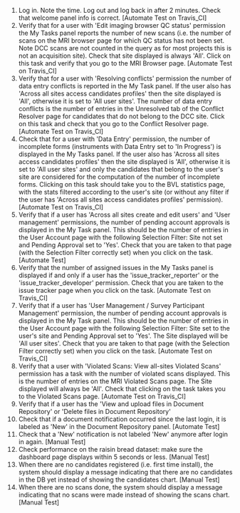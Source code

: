 1. Log in. Note the time. Log out and log back in after 2 minutes. Check that welcome panel info is correct.
   [Automate Test on Travis_CI]
2. Verify that for a user with 'Edit imaging browser QC status' permission the My Tasks panel reports the number of new
   scans (i.e. the number of scans on the MRI browser page for which QC status has not been set. Note DCC scans are not
   counted in the query as for most projects this is not an acquisition site). Check that site
   displayed is always 'All'. Click on this task and verify that you go to the MRI Browser page.
   [Automate Test on Travis_CI]
3. Verify that for a user with 'Resolving conflicts' permission the number of data entry conflicts is reported in the
   My Task panel. If the user also has 'Across all sites access candidates profiles' then the site displayed is
   'All', otherwise it is set to 'All user sites'. The number of data entry conflicts is the number of
   entries in the Unresolved tab of the Conflict Resolver page for candidates that do not belong to the DCC site. 
   Click on this task and check that you go to the Conflict Resolver page.
   [Automate Test on Travis_CI]
4. Check that for a user with 'Data Entry' permission, the number of incomplete forms (instruments with Data Entry
   set to 'In Progress') is displayed in the My Tasks panel. If the user also has 'Across all sites access candidates
   profiles' then the site displayed is 'All', otherwise it is set to 'All user sites' and only the
   candidates that belong to the user's site are considered for the computation of the number of incomplete forms.
   Clicking on this task should take you to the BVL statistics page, with the stats filtered according to the user's
   site (or without any filter if the user has 'Across all sites access candidates profiles' permission).
   [Automate Test on Travis_CI]
5. Verify that if a user has 'Across all sites create and edit users' and 'User management' permissions, the number of pending
   account approvals is displayed in the My Task panel. This should be the number of entries in the User Account
   page with the following Selection Filter: Site not set and Pending Approval set to 'Yes'. 
   Check that you are taken to that page (with the Selection Filter correctly set) when you
   click on the task.
   [Automate Test]
6. Verify that the number of assigned issues in the My Tasks panel is displayed if and only if a user has the 'issue_tracker_reporter'
   or the 'issue_tracker_developer' permission. Check that you are taken to the issue tracker page when you click on the task.
   [Automate Test on Travis_CI]
7. Verify that if a user has 'User Management / Survey Participant Management' permission, the number of pending
   account approvals is displayed in the My Task panel. This should be the number of entries in the User Account
   page with the following Selection Filter: Site set to the user's site and Pending Approval set to 'Yes'. The
   Site displayed will be 'All user sites'. Check that you are taken to that page (with the Selection Filter
   correctly set) when you click on the task.
   [Automate Test on Travis_CI]
8. Verify that a user with 'Violated Scans: View all-sites Violated Scans' permission has a task with the number
   of violated scans displayed. This is the number of entries on the MRI Violated Scans page. The Site displayed will
   always be 'All'. Check that clicking on the task takes you to the Violated Scans page.
   [Automate Test on Travis_CI]
9. Verify that if a user has the 'View and upload files in Document Repository' or 'Delete files in Document Repository'
10. Check that if a document notification occurred since the last login, it is labeled as 'New' in the Document
    Repository panel.
    [Automate Test]
11. Check that a 'New' notification is not labeled 'New' anymore after login in again.
    [Manual Test]
12. Check performance on the raisin bread dataset: make sure the dashboard page displays within 5 seconds or less.
    [Manual Test]
13. When there are no candidates registered (i.e. first time install), the system should display a message indicating
    that there are no candidates in the DB yet instead of showing the candidates chart.
    [Manual Test]
14. When there are no scans done, the system should display a message indicating that no scans were made instead of
    showing the scans chart.     
    [Manual Test]
